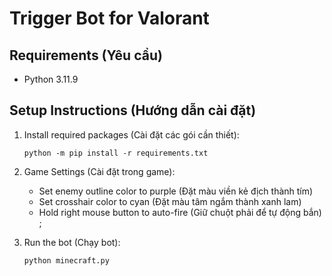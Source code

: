 # Trigger Bot for Valorant

## Requirements (Yêu cầu)
- Python 3.11.9

## Setup Instructions (Hướng dẫn cài đặt)
1. Install required packages (Cài đặt các gói cần thiết):
   ```
   python -m pip install -r requirements.txt
   ```

2. Game Settings (Cài đặt trong game):
   - Set enemy outline color to purple (Đặt màu viền kẻ địch thành tím)
   - Set crosshair color to cyan (Đặt màu tâm ngắm thành xanh lam)
   - Hold right mouse button to auto-fire (Giữ chuột phải để tự động bắn)
;

3. Run the bot (Chạy bot):
   ```
   python minecraft.py
   ```
